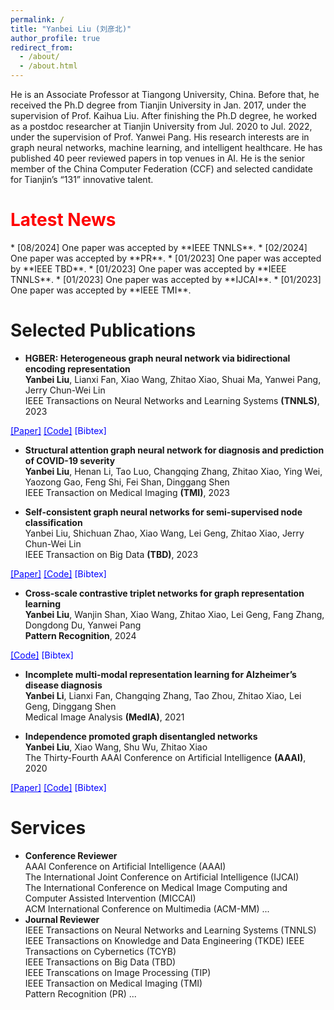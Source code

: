 ```yaml
---
permalink: /
title: "Yanbei Liu (刘彦北)"
author_profile: true
redirect_from: 
  - /about/
  - /about.html
---
```


He is an Associate Professor at Tiangong University, China. Before that, he received the Ph.D degree from Tianjin University in Jan. 2017, under the supervision of Prof. Kaihua Liu. After finishing the Ph.D degree, he worked as a postdoc researcher at Tianjin University from Jul. 2020 to Jul. 2022, under the supervision of Prof. Yanwei Pang. His research interests are in graph neural networks, machine learning, and intelligent healthcare. He has published 40 peer reviewed papers in top venues in AI. He is the senior member of the China Computer Federation (CCF) and selected candidate for Tianjin’s “131” innovative talent.  

<h1 style="color: #FF0000;">Latest News</h1>
* [08/2024] One paper was accepted by **IEEE TNNLS**.
* [02/2024] One paper was accepted by **PR**.
* [01/2023] One paper was accepted by **IEEE TBD**.
* [01/2023] One paper was accepted by **IEEE TNNLS**. 
* [01/2023] One paper was accepted by **IJCAI**.
* [01/2023] One paper was accepted by **IEEE TMI**.  


Selected Publications
======
<html lang="en">
<head>
    <meta charset="UTF-8">
    <meta name="viewport" content="width=device-width, initial-scale=1">
    <style>
        .custom-link {
            color: blue;
            text-decoration: none; /* 去掉下划线 */
        }
        .custom-link:hover {
            text-decoration: underline; /* 悬停时显示下划线 */
        }
        .hidden-content {
            display: none;
        }
    </style>
</head>
<script>
function toggleContent(contentId) {
    var content = document.getElementById(contentId);
    if (content.style.display === 'none') {
        content.style.display = 'block';
    } else {
        content.style.display = 'none';
    }
}
</script>
  
<body>  
<ul> <li><b>HGBER: Heterogeneous graph neural network via bidirectional encoding representation</b> <br>
<b>Yanbei Liu</b>, Lianxi Fan, Xiao Wang, Zhitao Xiao, Shuai Ma, Yanwei Pang, Jerry Chun-Wei Lin <br>
IEEE Transactions on Neural Networks and Learning Systems <b>(TNNLS)</b>, 2023 
</li></ul>
<a href="files/HGBER_Heterogeneous_Graph_Neural_Network_With_Bidirectional_Encoding_Representation.pdf" style="color: blue;"><font color="BLUE" >[Paper]</font></a>
<a href="https://github.com/yanbeiliu/AEMVC" style="color: blue;"><font color="BLUE" >[Code]</font></a>
<a href="#" class="custom-link" onclick="toggleContent('content1'); return false;">[Bibtex]<br></a>
<div id="content1" class="hidden-content">
    <pre>
    @article{liu2023hgber,
      title={HGBER: Heterogeneous graph neural network with bidirectional encoding representation},
      author={Liu, Yanbei and Fan, Lianxi and Wang, Xiao and Xiao, Zhitao and Ma, Shuai and Pang, Yanwei and Lin, Jerry Chun-Wei},
      journal={IEEE Transactions on Neural Networks and Learning Systems},
      year={2023},
      publisher={IEEE}
}
    </pre></div>  


<ul> <li><b>Structural attention graph neural network for diagnosis and prediction of COVID-19 severity</b> <br>
<b>Yanbei Liu</b>, Henan Li, Tao Luo, Changqing Zhang, Zhitao Xiao, Ying Wei, Yaozong Gao, Feng Shi, Fei Shan, Dinggang Shen <br>
IEEE Transaction on Medical Imaging <b>(TMI)</b>, 2023 <br>
 </li></ul> 
 

<ul> <li><b>Self-consistent graph neural networks for semi-supervised node classification</b> <br>
Yanbei Liu, Shichuan Zhao, Xiao Wang, Lei Geng, Zhitao Xiao, Jerry Chun-Wei Lin <br>
IEEE Transaction on Big Data <b>(TBD)</b>, 2023 <br>
 </li></ul> 
<a href="files/Self-Consistent_Graph_Neural_Networks_for_Semi-Supervised_Node_Classification.pdf" style="color: blue;"><font color="BLUE" >[Paper]</font></a>
<a href="https://github.com/yanbeiliu/SCGNN" style="color: blue;"><font color="BLUE" >[Code]</font></a>
<a href="#" class="custom-link" onclick="toggleContent('liu2023self'); return false;">[Bibtex]<br></a>
<div id="liu2023self" class="hidden-content">
  <pre>
    @article{liu2023self,
      title={Self-Consistent Graph Neural Networks for Semi-Supervised Node Classification},
      author={Liu, Yanbei and Zhao, Shichuan and Wang, Xiao and Geng, Lei and Xiao, Zhitao and Lin, Jerry Chun-Wei},
      journal={IEEE Transactions on Big Data},
      volume={9},
      number={4},
      pages={1186--1197},
      year={2023},
      publisher={IEEE}
}
  </pre></div> 



<ul> <li><b>Cross-scale contrastive triplet networks for graph representation learning</b> <br>
<b>Yanbei Liu</b>, Wanjin Shan, Xiao Wang, Zhitao Xiao, Lei Geng, Fang Zhang, Dongdong Du, Yanwei Pang <br>
<b>Pattern Recognition</b>, 2024 <br>
</li></ul>
<a href="https://github.com/yanbeiliu/CCTN" style="color: blue;"><font color="BLUE" >[Code]</font></a>
<a href="#" class="custom-link" onclick="toggleContent('liu2024cross'); return false;">[Bibtex]<br></a>
<div id="liu2024cross" class="hidden-content">
  <pre>
    @article{liu2024cross,
      title={Cross-scale contrastive triplet networks for graph representation learning},
      author={Liu, Yanbei and Shan, Wanjin and Wang, Xiao and Xiao, Zhitao and Geng, Lei and Zhang, Fang and Du, Dongdong and Pang, Yanwei},
      journal={Pattern Recognition},
      volume={145},
      pages={109907},
      year={2024},
      publisher={Elsevier}
}
</pre></div> 


<ul> <li><b>Incomplete multi-modal representation learning for Alzheimer’s disease diagnosis</b> <br>
<b>Yanbei Li</b>, Lianxi Fan, Changqing Zhang, Tao Zhou, Zhitao Xiao, Lei Geng, Dinggang Shen <br>
Medical Image Analysis <b>(MedIA)</b>, 2021 <br>
</li></ul>


<ul> <li><b>Independence promoted graph disentangled networks</b> <br>
<b>Yanbei Liu</b>, Xiao Wang, Shu Wu, Zhitao Xiao <br>
The Thirty-Fourth AAAI Conference on Artificial Intelligence <b>(AAAI)</b>, 2020 <br>
</li></ul>
<a href="files/Independence promoted graph disentangled networks.pdf" style="color: blue;"><font color="BLUE" >[Paper]</font></a>
<a href="https://github.com/yanbeiliu/IPGDN" style="color: blue;"><font color="BLUE" >[Code]</font></a>
<a href="#" class="custom-link" onclick="toggleContent('liu2020independence'); return false;">[Bibtex]<br></a>
<div id="liu2020independence" class="hidden-content">
    <pre>
    @inproceedings{liu2020independence,
      title={Independence promoted graph disentangled networks},
      author={Liu, Yanbei and Wang, Xiao and Wu, Shu and Xiao, Zhitao},
      booktitle={Proceedings of the AAAI Conference on Artificial Intelligence},
      volume={34},
      number={04},
      pages={4916--4923},
      year={2020}
}
    </pre></div> 
</body>
</html>



Services
======
* **Conference Reviewer** <br>
AAAI Conference on Artificial Intelligence (AAAI)  
The International Joint Conference on Artificial Intelligence (IJCAI)  
The International Conference on Medical Image Computing and Computer Assisted Intervention (MICCAI)  
ACM International Conference on Multimedia (ACM-MM) ...
* **Journal Reviewer** <br>
IEEE Transactions on Neural Networks and Learning Systems (TNNLS)  
IEEE Transactions on Knowledge and Data Engineering (TKDE) 
IEEE Transactions on Cybernetics (TCYB)  
IEEE Transactions on Big Data (TBD)  
IEEE Transcations on Image Processing (TIP)  
IEEE Transaction on Medical Imaging (TMI)  
Pattern Recognition (PR) ...
